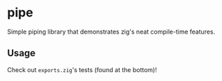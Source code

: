 # pipe

Simple piping library that demonstrates zig's neat compile-time features.

## Usage

Check out `exports.zig`'s tests (found at the bottom)!
